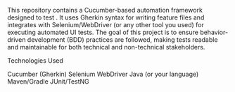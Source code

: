 This repository contains a Cucumber-based automation framework designed to test . It uses Gherkin syntax for writing feature files and integrates with Selenium/WebDriver (or any other tool you used) for executing automated UI tests.
The goal of this project is to ensure behavior-driven development (BDD) practices are followed, making tests readable and maintainable for both technical and non-technical stakeholders.

Technologies Used

Cucumber (Gherkin)
Selenium WebDriver
Java (or your language)
Maven/Gradle
JUnit/TestNG

